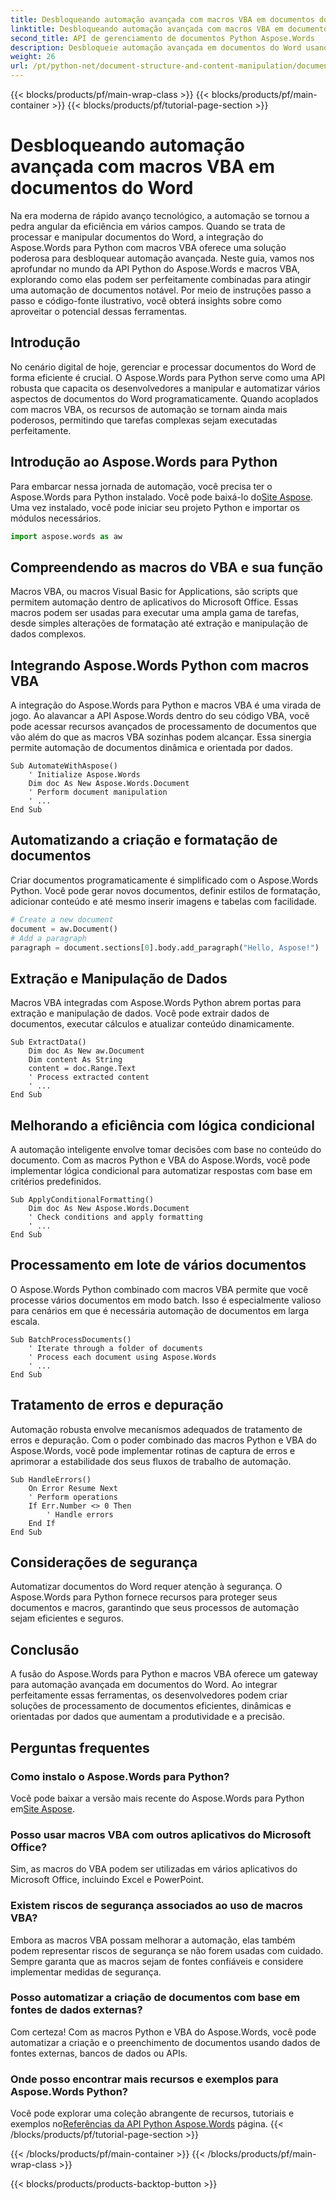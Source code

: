 ```yaml
---
title: Desbloqueando automação avançada com macros VBA em documentos do Word
linktitle: Desbloqueando automação avançada com macros VBA em documentos do Word
second_title: API de gerenciamento de documentos Python Aspose.Words
description: Desbloqueie automação avançada em documentos do Word usando a API Python do Aspose.Words e macros VBA. Aprenda passo a passo com código-fonte e FAQs. Aumente a produtividade agora. Acesse em [Link].
weight: 26
url: /pt/python-net/document-structure-and-content-manipulation/document-vba-macros/
---
```


{{< blocks/products/pf/main-wrap-class >}}
{{< blocks/products/pf/main-container >}}
{{< blocks/products/pf/tutorial-page-section >}}

# Desbloqueando automação avançada com macros VBA em documentos do Word


Na era moderna de rápido avanço tecnológico, a automação se tornou a pedra angular da eficiência em vários campos. Quando se trata de processar e manipular documentos do Word, a integração do Aspose.Words para Python com macros VBA oferece uma solução poderosa para desbloquear automação avançada. Neste guia, vamos nos aprofundar no mundo da API Python do Aspose.Words e macros VBA, explorando como elas podem ser perfeitamente combinadas para atingir uma automação de documentos notável. Por meio de instruções passo a passo e código-fonte ilustrativo, você obterá insights sobre como aproveitar o potencial dessas ferramentas.


## Introdução

No cenário digital de hoje, gerenciar e processar documentos do Word de forma eficiente é crucial. O Aspose.Words para Python serve como uma API robusta que capacita os desenvolvedores a manipular e automatizar vários aspectos de documentos do Word programaticamente. Quando acoplados com macros VBA, os recursos de automação se tornam ainda mais poderosos, permitindo que tarefas complexas sejam executadas perfeitamente.

## Introdução ao Aspose.Words para Python

Para embarcar nessa jornada de automação, você precisa ter o Aspose.Words para Python instalado. Você pode baixá-lo do[Site Aspose](https://releases.aspose.com/words/python/). Uma vez instalado, você pode iniciar seu projeto Python e importar os módulos necessários.

```python
import aspose.words as aw
```

## Compreendendo as macros do VBA e sua função

Macros VBA, ou macros Visual Basic for Applications, são scripts que permitem automação dentro de aplicativos do Microsoft Office. Essas macros podem ser usadas para executar uma ampla gama de tarefas, desde simples alterações de formatação até extração e manipulação de dados complexos.

## Integrando Aspose.Words Python com macros VBA

A integração do Aspose.Words para Python e macros VBA é uma virada de jogo. Ao alavancar a API Aspose.Words dentro do seu código VBA, você pode acessar recursos avançados de processamento de documentos que vão além do que as macros VBA sozinhas podem alcançar. Essa sinergia permite automação de documentos dinâmica e orientada por dados.

```vba
Sub AutomateWithAspose()
    ' Initialize Aspose.Words
    Dim doc As New Aspose.Words.Document
    ' Perform document manipulation
    ' ...
End Sub
```

## Automatizando a criação e formatação de documentos

Criar documentos programaticamente é simplificado com o Aspose.Words Python. Você pode gerar novos documentos, definir estilos de formatação, adicionar conteúdo e até mesmo inserir imagens e tabelas com facilidade.

```python
# Create a new document
document = aw.Document()
# Add a paragraph
paragraph = document.sections[0].body.add_paragraph("Hello, Aspose!")
```

## Extração e Manipulação de Dados

Macros VBA integradas com Aspose.Words Python abrem portas para extração e manipulação de dados. Você pode extrair dados de documentos, executar cálculos e atualizar conteúdo dinamicamente.

```vba
Sub ExtractData()
    Dim doc As New aw.Document
    Dim content As String
    content = doc.Range.Text
    ' Process extracted content
    ' ...
End Sub
```

## Melhorando a eficiência com lógica condicional

A automação inteligente envolve tomar decisões com base no conteúdo do documento. Com as macros Python e VBA do Aspose.Words, você pode implementar lógica condicional para automatizar respostas com base em critérios predefinidos.

```vba
Sub ApplyConditionalFormatting()
    Dim doc As New Aspose.Words.Document
    ' Check conditions and apply formatting
    ' ...
End Sub
```

## Processamento em lote de vários documentos

O Aspose.Words Python combinado com macros VBA permite que você processe vários documentos em modo batch. Isso é especialmente valioso para cenários em que é necessária automação de documentos em larga escala.

```vba
Sub BatchProcessDocuments()
    ' Iterate through a folder of documents
    ' Process each document using Aspose.Words
    ' ...
End Sub
```

## Tratamento de erros e depuração

Automação robusta envolve mecanismos adequados de tratamento de erros e depuração. Com o poder combinado das macros Python e VBA do Aspose.Words, você pode implementar rotinas de captura de erros e aprimorar a estabilidade dos seus fluxos de trabalho de automação.

```vba
Sub HandleErrors()
    On Error Resume Next
    ' Perform operations
    If Err.Number <> 0 Then
        ' Handle errors
    End If
End Sub
```

## Considerações de segurança

Automatizar documentos do Word requer atenção à segurança. O Aspose.Words para Python fornece recursos para proteger seus documentos e macros, garantindo que seus processos de automação sejam eficientes e seguros.

## Conclusão

A fusão do Aspose.Words para Python e macros VBA oferece um gateway para automação avançada em documentos do Word. Ao integrar perfeitamente essas ferramentas, os desenvolvedores podem criar soluções de processamento de documentos eficientes, dinâmicas e orientadas por dados que aumentam a produtividade e a precisão.

## Perguntas frequentes

### Como instalo o Aspose.Words para Python?
 Você pode baixar a versão mais recente do Aspose.Words para Python em[Site Aspose](https://releases.aspose.com/words/python/).

### Posso usar macros VBA com outros aplicativos do Microsoft Office?
Sim, as macros do VBA podem ser utilizadas em vários aplicativos do Microsoft Office, incluindo Excel e PowerPoint.

### Existem riscos de segurança associados ao uso de macros VBA?
Embora as macros VBA possam melhorar a automação, elas também podem representar riscos de segurança se não forem usadas com cuidado. Sempre garanta que as macros sejam de fontes confiáveis e considere implementar medidas de segurança.

### Posso automatizar a criação de documentos com base em fontes de dados externas?
Com certeza! Com as macros Python e VBA do Aspose.Words, você pode automatizar a criação e o preenchimento de documentos usando dados de fontes externas, bancos de dados ou APIs.

### Onde posso encontrar mais recursos e exemplos para Aspose.Words Python?
 Você pode explorar uma coleção abrangente de recursos, tutoriais e exemplos no[Referências da API Python Aspose.Words](https://reference.aspose.com/words/python-net/) página.
{{< /blocks/products/pf/tutorial-page-section >}}

{{< /blocks/products/pf/main-container >}}
{{< /blocks/products/pf/main-wrap-class >}}

{{< blocks/products/products-backtop-button >}}
